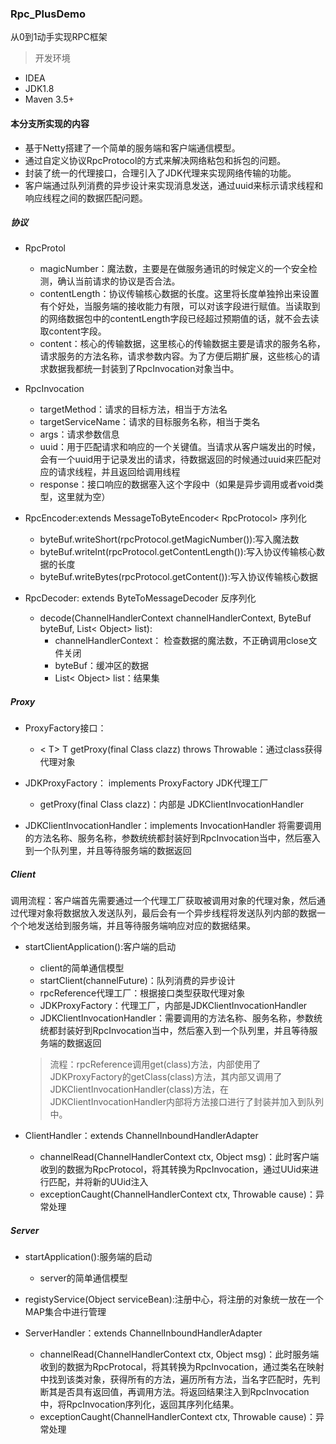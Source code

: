 ### Rpc_PlusDemo
从0到1动手实现RPC框架

> 开发环境
- IDEA
- JDK1.8
- Maven 3.5+


#### 本分支所实现的内容

- 基于Netty搭建了一个简单的服务端和客户端通信模型。
- 通过自定义协议RpcProtocol的方式来解决网络粘包和拆包的问题。
- 封装了统一的代理接口，合理引入了JDK代理来实现网络传输的功能。
- 客户端通过队列消费的异步设计来实现消息发送，通过uuid来标示请求线程和响应线程之间的数据匹配问题。

##### 协议
- RpcProtol
  - magicNumber：魔法数，主要是在做服务通讯的时候定义的一个安全检测，确认当前请求的协议是否合法。
  - contentLength：协议传输核心数据的长度。这里将长度单独拎出来设置有个好处，当服务端的接收能力有限，可以对该字段进行赋值。当读取到的网络数据包中的contentLength字段已经超过预期值的话，就不会去读取content字段。
  - content：核心的传输数据，这里核心的传输数据主要是请求的服务名称，请求服务的方法名称，请求参数内容。为了方便后期扩展，这些核心的请求数据我都统一封装到了RpcInvocation对象当中。

- RpcInvocation
  - targetMethod：请求的目标方法，相当于方法名
  - targetServiceName：请求的目标服务名称，相当于类名
  - args：请求参数信息
  - uuid：用于匹配请求和响应的一个关键值。当请求从客户端发出的时候，会有一个uuid用于记录发出的请求，待数据返回的时候通过uuid来匹配对应的请求线程，并且返回给调用线程
  - response：接口响应的数据塞入这个字段中（如果是异步调用或者void类型，这里就为空）
- RpcEncoder:extends MessageToByteEncoder< RpcProtocol>  序列化
  - byteBuf.writeShort(rpcProtocol.getMagicNumber()):写入魔法数
  - byteBuf.writeInt(rpcProtocol.getContentLength()):写入协议传输核心数据的长度
  - byteBuf.writeBytes(rpcProtocol.getContent()):写入协议传输核心数据
- RpcDecoder: extends ByteToMessageDecoder  反序列化
  - decode(ChannelHandlerContext channelHandlerContext, ByteBuf byteBuf, List< Object> list):
    - channelHandlerContext： 检查数据的魔法数，不正确调用close文件关闭
    - byteBuf：缓冲区的数据
    - List< Object> list：结果集

##### Proxy
- ProxyFactory接口：
  - < T> T getProxy(final Class clazz) throws Throwable：通过class获得代理对象

- JDKProxyFactory： implements ProxyFactory  JDK代理工厂
  - getProxy(final Class clazz)：内部是 JDKClientInvocationHandler

- JDKClientInvocationHandler：implements InvocationHandler
  将需要调用的方法名称、服务名称，参数统统都封装好到RpcInvocation当中，然后塞入到一个队列里，并且等待服务端的数据返回

##### Client
调用流程：客户端首先需要通过一个代理工厂获取被调用对象的代理对象，然后通过代理对象将数据放入发送队列，最后会有一个异步线程将发送队列内部的数据一个个地发送给到服务端，并且等待服务端响应对应的数据结果。

- startClientApplication():客户端的启动
  - client的简单通信模型
  - startClient(channelFuture)：队列消费的异步设计
  - rpcReference代理工厂：根据接口类型获取代理对象
  - JDKProxyFactory：代理工厂，内部是JDKClientInvocationHandler
  - JDKClientInvocationHandler：需要调用的方法名称、服务名称，参数统统都封装好到RpcInvocation当中，然后塞入到一个队列里，并且等待服务端的数据返回

  > 流程：rpcReference调用get(class)方法，内部使用了JDKProxyFactory的getClass(class)方法，其内部又调用了JDKClientInvocationHandler(class)方法，在JDKClientInvocationHandler内部将方法接口进行了封装并加入到队列中。

- ClientHandler：extends ChannelInboundHandlerAdapter
  - channelRead(ChannelHandlerContext ctx, Object msg)：此时客户端收到的数据为RpcProtocol，将其转换为RpcInvocation，通过UUid来进行匹配，并将新的UUid注入
  - exceptionCaught(ChannelHandlerContext ctx, Throwable cause)：异常处理

##### Server
- startApplication():服务端的启动
  - server的简单通信模型
- registyService(Object serviceBean):注册中心，将注册的对象统一放在一个MAP集合中进行管理

- ServerHandler：extends ChannelInboundHandlerAdapter
  - channelRead(ChannelHandlerContext ctx, Object msg)：此时服务端收到的数据为RpcProtocal，将其转换为RpcInvocation，通过类名在映射中找到该类对象，获得所有的方法，遍历所有方法，当名字匹配时，先判断其是否具有返回值，再调用方法。将返回结果注入到RpcInvocation中，将RpcInvocation序列化，返回其序列化结果。
  - exceptionCaught(ChannelHandlerContext ctx, Throwable cause)：异常处理











